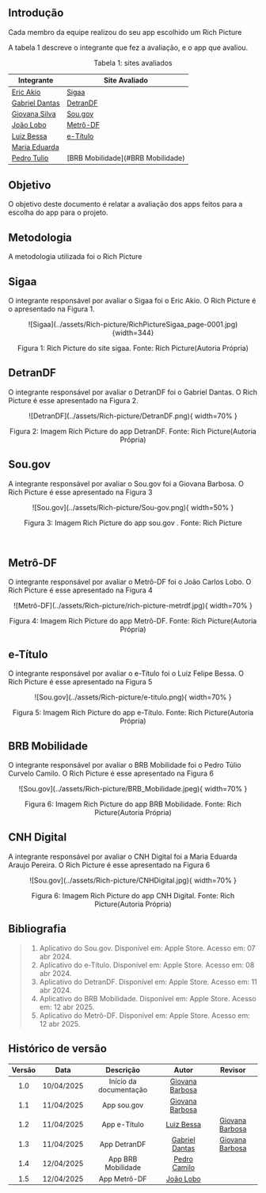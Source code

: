 ## Introdução

Cada membro da equipe realizou do seu app escolhido um Rich Picture

A tabela 1 descreve o integrante que fez a avaliação, e o app que avaliou.

<center>
    Tabela 1: sites avaliados

| Integrante                                     | Site Avaliado         |
| ---------------------------------------------- | --------------------- |
| [Eric Akio](https://github.com/eric-kingu)     | [Sigaa](#sigaa)
| [Gabriel Dantas](https://github.com/gbevi)     | [DetranDF](#detrandf) |
| [Giovana Silva](https://github.com/gio221)     | [Sou.gov](#sou.gov)   |
| [João Lobo](https://github.com/joaolobo10)     |   [Metrô-DF](#Metrô-DF)                    |
| [Luiz Bessa](https://github.com/lfelipebessa)  | [e-Título](#e-Título) |
| [Maria Eduarda](https://github.com/maaduh)     |                       |
| [Pedro Tulio](https://github.com/PedrooCamilo) |  [BRB Mobilidade](#BRB Mobilidade)                     |

</center>

## Objetivo

O objetivo deste documento é relatar a avaliação dos apps feitos para a escolha do app para o projeto.

## Metodologia

A metodologia utilizada foi o Rich Picture

## Sigaa

O integrante responsável por avaliar o Sigaa foi o Eric Akio. O Rich Picture é o apresentado na Figura 1.

<center>
![Sigaa](../assets/Rich-picture/RichPictureSigaa_page-0001.jpg){width=344}
<div align="center">
    <p>Figura 1: Rich Picture do site sigaa. Fonte: Rich Picture(Autoria Própria)
    </p>
</div>
</center>

## DetranDF

O integrante responsável por avaliar o DetranDF foi o Gabriel Dantas. O Rich Picture é esse apresentado na Figura 2.

<center>
![DetranDF](../assets/Rich-picture/DetranDF.png){ width=70% }
<div align="center" >
    <p> Figura 2: Imagem Rich Picture do app DetranDF. Fonte: Rich Picture(Autoria Própria)
    </p> 
</div>
</center>

## Sou.gov

A integrante responsável por avaliar o Sou.gov foi a Giovana Barbosa. O Rich Picture é esse apresentado na Figura 3

<center>
![Sou.gov](../assets/Rich-picture/Sou-gov.png){ width=50% }
<div align="center" >
    <p> Figura 3: Imagem Rich Picture do app sou.gov . Fonte: Rich Picture
    </p> 
</div>
</center>

<br>

## Metrô-DF

O integrante responsável por avaliar o Metrô-DF foi o João Carlos Lobo. O Rich Picture é esse apresentado na Figura 4

<center>
![Metrô-DF](../assets/Rich-picture/rich-picture-metrdf.jpg){ width=70% }
<div align="center" >
    <p> Figura 4: Imagem Rich Picture do app Metrô-DF. Fonte: Rich Picture(Autoria Própria)
    </p> 
</div>
</center>

## e-Título

O integrante responsável por avaliar o e-Título foi o Luiz Felipe Bessa. O Rich Picture é esse apresentado na Figura 5

<center>
![Sou.gov](../assets/Rich-picture/e-titulo.png){ width=70% }
<div align="center" >
    <p> Figura 5: Imagem Rich Picture do app e-Título. Fonte: Rich Picture(Autoria Própria)
    </p> 
</div>
</center>

## BRB Mobilidade

O integrante responsável por avaliar o BRB Mobilidade foi o Pedro Túlio Curvelo Camilo. O Rich Picture é esse apresentado na Figura 6

<center>
![Sou.gov](../assets/Rich-picture/BRB_Mobilidade.jpeg){ width=70% }
<div align="center" >
    <p> Figura 6: Imagem Rich Picture do app BRB Mobilidade. Fonte: Rich Picture(Autoria Própria)
    </p> 
</div>
</center>

## CNH Digital
A integrante responsável por avaliar o CNH Digital foi a Maria Eduarda Araujo Pereira. O Rich Picture é esse apresentado na Figura 6
<center>
![Sou.gov](../assets/Rich-picture/CNHDigital.jpg){ width=70% }
<div align="center" >
    <p> Figura 6: Imagem Rich Picture do app CNH Digital. Fonte: Rich Picture(Autoria Própria)
    </p> 
</div>
</center>


## Bibliografia

> 1. Aplicativo do Sou.gov. Disponível em: Apple Store. Acesso em: 07 abr 2024.
> 2. Aplicativo do e-Título. Disponível em: Apple Store. Acesso em: 08 abr 2024.
> 3. Aplicativo do DetranDF. Disponível em: Apple Store. Acesso em: 11 abr 2024.
> 4. Aplicativo do BRB Mobilidade. Disponível em: Apple Store. Acesso em: 12 abr 2025.
> 4. Aplicativo do Metrô-DF. Disponível em: Apple Store. Acesso em: 12 abr 2025.

## Histórico de versão

| Versão |    Data    |       Descrição        |                     Autor                     | Revisor |
| :----: | :--------: | :--------------------: | :-------------------------------------------: | :-----: |
|  1.0   | 10/04/2025 | Início da documentação | [Giovana Barbosa ](https://github.com/gio221) |      |
|  1.1   | 11/04/2025 |      App sou.gov       | [Giovana Barbosa ](https://github.com/gio221) |   |
|  1.2   | 11/04/2025 |      App e-Título      | [Luiz Bessa](https://github.com/lfelipebessa) |     [Giovana Barbosa](https://github.com/gio221)     |
|  1.3   | 11/04/2025 |      App DetranDF      |  [Gabriel Dantas](https://github.com/gbevi)   |     [Giovana Barbosa](https://github.com/gio221)     |
|  1.4   | 12/04/2025 |      App BRB Mobilidade      |  [Pedro Camilo](https://github.com/PedrooCamilo)   |          |
|  1.5   | 12/04/2025 |      App Metrô-DF      |  [João Lobo](https://github.com/joaolobo10)   |          |
